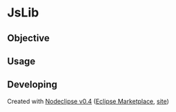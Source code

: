 # JsLib

## Objective



## Usage



## Developing


Created with [Nodeclipse v0.4](https://github.com/Nodeclipse/nodeclipse-1)
 ([Eclipse Marketplace](http://marketplace.eclipse.org/content/nodeclipse), [site](http://www.nodeclipse.org))   

